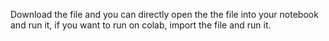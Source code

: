 Download the file and you can directly open the the file into your notebook and run it, if you want to run on colab, import the file and run it.
